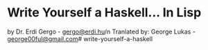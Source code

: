 # Write Yourself a Haskell... In Lisp

by Dr. Erdi Gergo - gergo@erdi.hu/n
Tranlated by: George Lukas - george00ful@gmail.com# write-yourself-a-haskell

